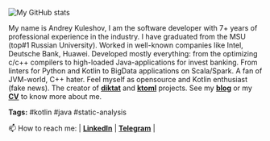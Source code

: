 ![My GitHub stats](https://github-readme-stats.vercel.app/api?username=akuleshov7&theme=default)

My name is Andrey Kuleshov, I am the software developer with 7+ years of professional
experience in the industry. I have graduated from the MSU (top#1 Russian University).
Worked in well-known companies like Intel, Deutsche Bank, Huawei.
Developed mostly everything: from the optimizing c/c++ compilers to high-loaded
Java-applications for invest banking. From linters for Python and Kotlin to BigData applications on Scala/Spark.
A fan of JVM-world, C++ hater. Feel myself as opensource and Kotlin enthusiast (fake news). The creator of [**diktat**](https://github.com/cqfn/diktat) and [**ktoml**](https://github.com/akuleshov7/ktoml) projects.
See my [**blog**](http://akuleshov7.com/) or my [**CV**](https://github.com/akuleshov7/CV) to know more about me.

**Tags:** #kotlin #java #static-analysis 

📫 How to reach me: | [**LinkedIn**](https://www.linkedin.com/in/andrey-kuleshov-15707111b) | [**Telegram**]( https://t.me/alexorc7) |
